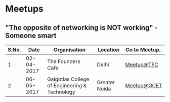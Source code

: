 # Meetups
## **"The opposite of networking is NOT working"** - Someone smart
|S.No.|Date|Organisation|Location|Go to Meetup..|
|---|---|---|---|---|
|1|02-04-2017|The Founders Cafe|Delhi|[Meetup@TFC](../../../tree/master/Meetups/02-04-2017/)|
|2|06-05-2017|Galgotias College of Engineering & Technology|Greater Noida|[Meetup@GCET](../../../tree/master/Meetups/06-05-2017/)|
